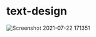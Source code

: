 # text-design
![Screenshot 2021-07-22 171351](https://user-images.githubusercontent.com/40804626/126651579-77e20204-adc5-47db-b5fb-3acf17e607b6.png)
